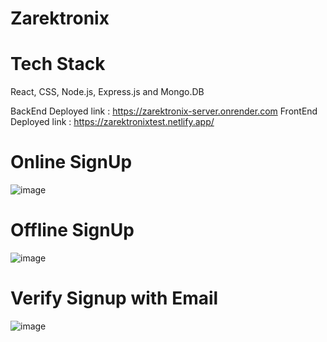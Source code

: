 # Zarektronix

# Tech Stack
React, CSS, Node.js, Express.js and Mongo.DB

BackEnd Deployed link : https://zarektronix-server.onrender.com
FrontEnd Deployed link : https://zarektronixtest.netlify.app/

# Online SignUp
![image](https://github.com/kkalyankumar9/Zarektronix/assets/112814583/a92811e7-fd2c-45c6-8bbc-39f936795474)

# Offline SignUp
![image](https://github.com/kkalyankumar9/Zarektronix/assets/112814583/991e7754-fea8-4eb6-a2e5-83588877d75b)

# Verify Signup with Email
![image](https://github.com/kkalyankumar9/Zarektronix/assets/112814583/eccf3344-055a-41e9-8640-68899bc365ad)
